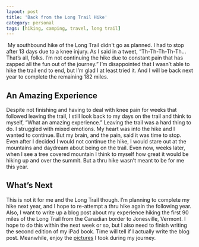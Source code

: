 ```yaml
---
layout: post
title: 'Back from the Long Trail Hike'
category: personal
tags: [hiking, camping, travel, long trail]
---
```

[<img src="http://photos.thecave.com/Trips/Hikes/Long-Trail-Thru-Hike-2012/i-2xkDqK9/0/Th/IMG0208-Th.jpg" alt="" border="0" class="alignleft" />][gallery] My southbound hike of the Long Trail didn't go as planned. I had to stop after 13 days due to a knee injury. As I said in a tweet, “Th-Th-Th-Th-Th…That’s all, folks. I’m not continuing the hike due to constant pain that has zapped all the fun out of the journey.”
I’m disappointed that I wasn’t able to hike the trail end to end, but I’m glad I at least tried it. And I will be back next year to complete the remaining 182 miles.
## An Amazing Experience
Despite not finishing and having to deal with knee pain for weeks that followed leaving the trail, I still look back to my days on the trail and think to myself, “What an amazing experience.”
Leaving the trail was a hard thing to do. I struggled with mixed emotions. My heart was into the hike and I wanted to continue. But my brain, and the pain, said it was time to stop. Even after I decided I would not continue the hike, I would stare out at the mountains and daydream about being on the trail. Even now, weeks later, when I see a tree covered mountain I think to myself how great it would be hiking up and over the summit. But a thru hike wasn’t meant to be for me this year.
## What’s Next
This is not it for me and the Long Trail though. I’m planning to complete my hike next year, and I hope to re-attempt a thru hike again the following year.
Also, I want to write up a blog post about my experience hiking the first 90 miles of the Long Trail from the Canadian border to Jonesville, Vermont. I hope to do this within the next week or so, but I also need to finish writing the second edition of my iPad book. Time will tell if I actually write the blog post. Meanwhile, enjoy the [pictures][gallery] I took during my journey.

[gallery]: http://photos.thecave.com/Trips/Hikes/Long-Trail-Thru-Hike-2012/25322189_WRGQQ7
